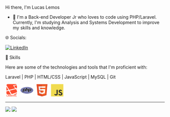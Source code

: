 Hi there, I'm Lucas Lemos

- 🌱 I'm a Back-end Developer Jr who loves to code using PHP/Laravel. Currently, I'm studying Analysis and Systems Development to improve my skills and knowledge.


🌐 Socials:

[![LinkedIn](https://img.shields.io/badge/LinkedIn-%230077B5.svg?logo=linkedin&logoColor=white)](https://www.linkedin.com/in/lucas-lemos-silva/) 


🚀 Skills

Here are some of the technologies and tools that I'm proficient with:

Laravel |
PHP |
HTML/CSS |
JavaScript |
MySQL |
Git

<div>
  <img src="https://github.com/devicons/devicon/blob/master/icons/laravel/laravel-plain-wordmark.svg" title="Laravel" alt="Laravel" width="40" height="40"/>&nbsp;
  <img src="https://github.com/devicons/devicon/blob/master/icons/php/php-original.svg" title="PHP" alt="PHP" width="40" height="40"/>&nbsp;
  <img src="https://github.com/devicons/devicon/blob/master/icons/html5/html5-original.svg" title="HTML5" alt="HTML" width="40" height="40"/>&nbsp;
  <img src="https://github.com/devicons/devicon/blob/master/icons/javascript/javascript-original.svg" title="JavaScript" alt="JavaScript" width="40" height="40"/>&nbsp;
</div>

---


<div align = "left">
<img height = "200em" src="https://github-readme-stats.vercel.app/api/top-langs/?username=LucasLemosR&show_icons=true&theme=bear&count_private=true"/>
<img height = "200em" src="https://github-readme-stats.vercel.app/api?username=LucasLemosR&show_icons=true&show_icons=true&theme=bear&count_private=true" />
</div>

